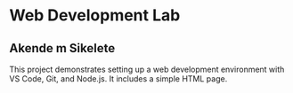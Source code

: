 # Web Development Lab
## Akende m Sikelete
This project demonstrates setting up a web development environment with VS Code, Git, and Node.js. It includes a simple HTML page.
